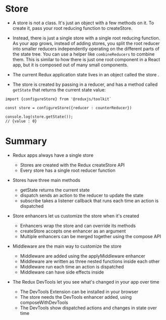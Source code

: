 # Store
- A store is not a class. It's just an object with a few methods on it. To create it, pass your root reducing function to createStore.

- Instead, there is just a single store with a single root reducing function. As your app grows, instead of adding stores, you split the root reducer into smaller reducers independently operating on the different parts of the state tree. You can use a helper like `combineReducers` to combine them. This is similar to how there is just one root component in a React app, but it is composed out of many small components.

- The current Redux application state lives in an object called the store .
- The store is created by passing in a reducer, and has a method called `getState` that returns the current state value:

```
import {configureStore} from '@reduxjs/toolkit`

const store = configureStore({reducer : counterReducer})

console.log(store.getState());
// {value : 0}
```

# Summary

- Redux apps always have a single store
    - Stores are created with the Redux createStore API
    - Every store has a single root reducer function

- Stores have three main methods
    - getState returns the current state
    - dispatch sends an action to the reducer to update the state
    - subscribe takes a listener callback that runs each time an action is dispatched

- Store enhancers let us customize the store when it's created
    - Enhancers wrap the store and can override its methods
    - createStore accepts one enhancer as an argument
    - Multiple enhancers can be merged together using the compose API

- Middleware are the main way to customize the store
    - Middleware are added using the applyMiddleware enhancer
    - Middleware are written as three nested functions inside each other
    - Middleware run each time an action is dispatched
    - Middleware can have side effects inside

- The Redux DevTools let you see what's changed in your app over time
    - The DevTools Extension can be installed in your browser
    - The store needs the DevTools enhancer added, using composeWithDevTools
    - The DevTools show dispatched actions and changes in state over time

